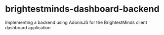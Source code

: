 # brightestminds-dashboard-backend
Implementing a backend using AdonisJS for the BrightestMinds client dashboard application

